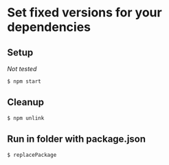 # Set fixed versions for your dependencies

## Setup
*Not tested*
```
$ npm start
```

## Cleanup
```
$ npm unlink  
```

## Run in folder with package.json

```
$ replacePackage
```
